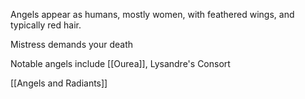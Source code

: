 Angels appear as humans, mostly women, with feathered wings, and typically red hair.


Mistress demands your death

Notable angels include [[Ourea]], Lysandre's Consort

[[Angels and Radiants]]
